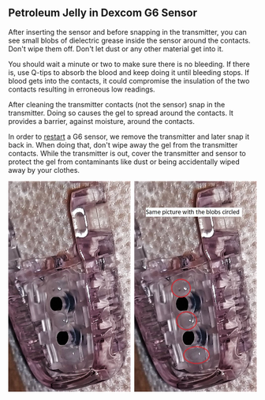 ## Petroleum Jelly in Dexcom G6 Sensor  
  
After inserting the sensor and before snapping in the transmitter, you can see small blobs of dielectric grease inside the sensor around the contacts.  
Don't wipe them off. Don't let dust or any other material get into it.  

You should wait a minute or two to make sure there is no bleeding. If there is, use Q-tips to absorb the blood and keep doing it until bleeding stops. If blood gets into the contacts, it could compromise the insulation of the two contacts resulting in erroneous low readings.  

After cleaning the transmitter contacts (not the sensor) snap in the transmitter. Doing so causes the gel to spread around the contacts. It provides a barrier, against moisture, around the contacts.  

In order to [restart](./Restart-G6-sensor.md) a G6 sensor, we remove the transmitter and later snap it back in. When doing that, don't wipe away the gel from the transmitter contacts. While the transmitter is out, cover the transmitter and sensor to protect the gel from contaminants like dust or being accidentally wiped away by your clothes.  

![](./images/dielec-grease-g6.png)  
